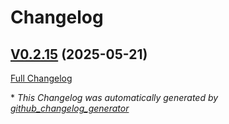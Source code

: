 # Changelog

## [V0.2.15](https://github.com/OpenVoiceOS/ovos-skill-iss-location/tree/V0.2.15) (2025-05-21)

[Full Changelog](https://github.com/OpenVoiceOS/ovos-skill-iss-location/compare/0.2.15...V0.2.15)



\* *This Changelog was automatically generated by [github_changelog_generator](https://github.com/github-changelog-generator/github-changelog-generator)*
